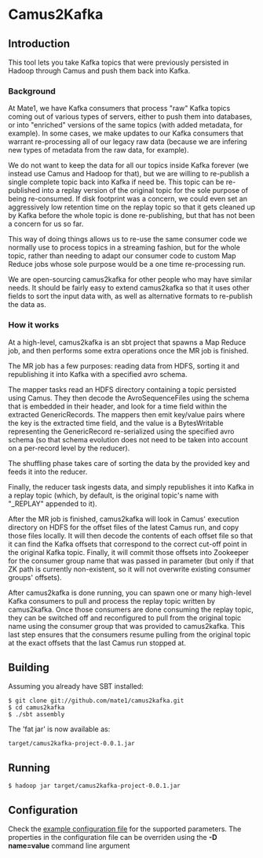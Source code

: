 # Camus2Kafka

## Introduction

This tool lets you take Kafka topics that were previously persisted in Hadoop through Camus and push them back into Kafka.

### Background

At Mate1, we have Kafka consumers that process "raw" Kafka topics coming out of various types of servers, either to push them into databases, or into "enriched" versions of the same topics (with added metadata, for example). In some cases, we make updates to our Kafka consumers that warrant re-processing all of our legacy raw data (because we are infering new types of metadata from the raw data, for example).

We do not want to keep the data for all our topics inside Kafka forever (we instead use Camus and Hadoop for that), but we are willing to re-publish a single complete topic back into Kafka if need be. This topic can be re-published into a replay version of the original topic for the sole purpose of being re-consumed. If disk footprint was a concern, we could even set an aggressively low retention time on the replay topic so that it gets cleaned up by Kafka before the whole topic is done re-publishing, but that has not been a concern for us so far.

This way of doing things allows us to re-use the same consumer code we normally use to process topics in a streaming fashion, but for the whole topic, rather than needing to adapt our consumer code to custom Map Reduce jobs whose sole purpose would be a one time re-processing run.

We are open-sourcing camus2kafka for other people who may have similar needs. It should be fairly easy to extend camus2kafka so that it uses other fields to sort the input data with, as well as alternative formats to re-publish the data as.

### How it works

At a high-level, camus2kafka is an sbt project that spawns a Map Reduce job, and then performs some extra operations once the MR job is finished.

The MR job has a few purposes: reading data from HDFS, sorting it and republishing it into Kafka with a specified avro schema.

The mapper tasks read an HDFS directory containing a topic persisted using Camus. They then decode the AvroSequenceFiles using the schema that is embedded in their header, and look for a time field within the extracted GenericRecords. The mappers then emit key/value pairs where the key is the extracted time field, and the value is a BytesWritable representing the GenericRecord re-serialized using the specified avro schema (so that schema evolution does not need to be taken into account on a per-record level by the reducer).

The shuffling phase takes care of sorting the data by the provided key and feeds it into the reducer.

Finally, the reducer task ingests data, and simply republishes it into Kafka in a replay topic (which, by default, is the original topic's name with "_REPLAY" appended to it).

After the MR job is finished, camus2kafka will look in Camus' execution directory on HDFS for the offset files of the latest Camus run, and copy those files locally. It will then decode the contents of each offset file so that it can find the Kafka offsets that correspond to the correct cut-off point in the original Kafka topic. Finally, it will commit those offsets into Zookeeper for the consumer group name that was passed in parameter (but only if that ZK path is currently non-existent, so it will not overwrite existing consumer groups' offsets).

After camus2kafka is done running, you can spawn one or many high-level Kafka consumers to pull and process the replay topic written by camus2kafka. Once those consumers are done consuming the replay topic, they can be switched off and reconfigured to pull from the original topic name using the consumer group that was provided to camus2kafka. This last step ensures that the consumers resume pulling from the original topic at the exact offsets that the last Camus run stopped at.

## Building

Assuming you already have SBT installed:

    $ git clone git://github.com/mate1/camus2kafka.git
    $ cd camus2kafka
    $ ./sbt assembly

The 'fat jar' is now available as:

    target/camus2kafka-project-0.0.1.jar

## Running

    $ hadoop jar target/camus2kafka-project-0.0.1.jar	

## Configuration

Check the [example configuration file](http://github.com/mate1/camus2kafka/blob/master/example_conf.xml) for the supported parameters. The properties in the configuration file can be overriden using the **-D name=value** command line argument

